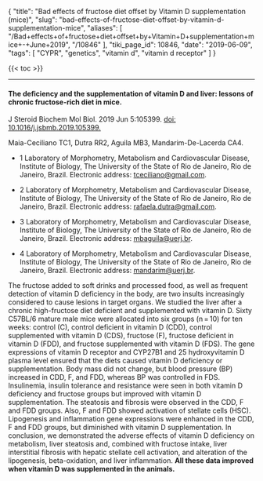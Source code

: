 {
    "title": "Bad effects of fructose diet offset by Vitamin D supplementation (mice)",
    "slug": "bad-effects-of-fructose-diet-offset-by-vitamin-d-supplementation-mice",
    "aliases": [
        "/Bad+effects+of+fructose+diet+offset+by+Vitamin+D+supplementation+mice+-+June+2019",
        "/10846"
    ],
    "tiki_page_id": 10846,
    "date": "2019-06-09",
    "tags": [
        "CYPR",
        "genetics",
        "vitamin d",
        "vitamin d receptor"
    ]
}


{{< toc >}}

---

#### The deficiency and the supplementation of vitamin D and liver: lessons of chronic fructose-rich diet in mice.

J Steroid Biochem Mol Biol. 2019 Jun 5:105399. [doi: 10.1016/j.jsbmb.2019.105399.](https://doi.org/10.1016/j.jsbmb.2019.105399.) 

Maia-Ceciliano TC1, Dutra RR2, Aguila MB3, Mandarim-De-Lacerda CA4.

* 1 Laboratory of Morphometry, Metabolism and Cardiovascular Disease, Institute of Biology, The University of the State of Rio de Janeiro, Rio de Janeiro, Brazil. Electronic address: tceciliano@gmail.com.

* 2 Laboratory of Morphometry, Metabolism and Cardiovascular Disease, Institute of Biology, The University of the State of Rio de Janeiro, Rio de Janeiro, Brazil. Electronic address: rafaela.dutra@gmail.com.

* 3 Laboratory of Morphometry, Metabolism and Cardiovascular Disease, Institute of Biology, The University of the State of Rio de Janeiro, Rio de Janeiro, Brazil. Electronic address: mbaguila@uerj.br.

* 4 Laboratory of Morphometry, Metabolism and Cardiovascular Disease, Institute of Biology, The University of the State of Rio de Janeiro, Rio de Janeiro, Brazil. Electronic address: mandarim@uerj.br.

The fructose added to soft drinks and processed food, as well as frequent detection of vitamin D deficiency in the body, are two insults increasingly considered to cause lesions in target organs. We studied the liver after a chronic high-fructose diet deficient and supplemented with vitamin D. Sixty C57BL/6 mature male mice were allocated into six groups (n = 10) for ten weeks: control (C), control deficient in vitamin D (CDD), control supplemented with vitamin D (CDS), fructose (F), fructose deficient in vitamin D (FDD), and fructose supplemented with vitamin D (FDS). The gene expressions of vitamin D receptor and CYP27B1 and 25 hydroxyvitamin D plasma level ensured that the diets caused vitamin D deficiency or supplementation. Body mass did not change, but blood pressure (BP) increased in CDD, F, and FDD, whereas BP was controlled in FDS. Insulinemia, insulin tolerance and resistance were seen in both vitamin D deficiency and fructose groups but improved with vitamin D supplementation. The steatosis and fibrosis were observed in the CDD, F and FDD groups. Also, F and FDD showed activation of stellate cells (HSC). Lipogenesis and inflammation gene expressions were enhanced in the CDD, F and FDD groups, but diminished with vitamin D supplementation. In conclusion, we demonstrated the adverse effects of vitamin D deficiency on metabolism, liver steatosis and, combined with fructose intake, liver interstitial fibrosis with hepatic stellate cell activation, and alteration of the lipogenesis, beta-oxidation, and liver inflammation.  **All these data improved when vitamin D was supplemented in the animals.**